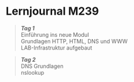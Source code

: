 # Lernjournal M239 <!-- {docsify-ignore} -->

> ***Tag 1***  
> Einführung ins neue Modul  
> Grundlagen HTTP, HTML, DNS und WWW  
> LAB-Infrastruktur aufgebaut

> ***Tag 2***  
> DNS Grundlagen  
> nslookup